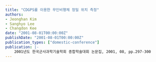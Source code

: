 ```yaml
---
title: "CDGPS를 이용한 무인비행체 정밀 위치 측정"
authors:
- Jeonghan Kim
- Sanghyo Lee
- Changdon Kee
date: "2001-08-01T00:00:00Z"
publishDate: "2001-08-01T00:00:00Z"
publication_types: ["domestic-conference"]
publication: |-
    2001년도 한국군사과학기술학회 종합학술대회 논문집, 2001, 08, pp.297-300
---
```

